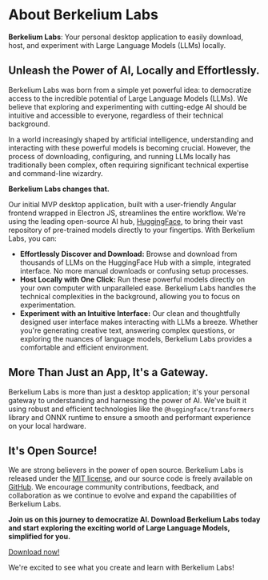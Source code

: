 # About Berkelium Labs

**Berkelium Labs**: Your personal desktop application to easily download, host, and experiment with Large Language Models (LLMs) locally.

## Unleash the Power of AI, Locally and Effortlessly.

Berkelium Labs was born from a simple yet powerful idea: to democratize access to the incredible potential of Large Language Models (LLMs). We believe that exploring and experimenting with cutting-edge AI should be intuitive and accessible to everyone, regardless of their technical background.

In a world increasingly shaped by artificial intelligence, understanding and interacting with these powerful models is becoming crucial. However, the process of downloading, configuring, and running LLMs locally has traditionally been complex, often requiring significant technical expertise and command-line wizardry.

**Berkelium Labs changes that.**

Our initial MVP desktop application, built with a user-friendly Angular frontend wrapped in Electron JS, streamlines the entire workflow. We're using the leading open-source AI hub, [HuggingFace](https://huggingface.co/), to bring their vast repository of pre-trained models directly to your fingertips. With Berkelium Labs, you can:

* **Effortlessly Discover and Download:** Browse and download from thousands of LLMs on the HuggingFace Hub with a simple, integrated interface. No more manual downloads or confusing setup processes.
* **Host Locally with One Click:** Run these powerful models directly on your own computer with unparalleled ease. Berkelium Labs handles the technical complexities in the background, allowing you to focus on experimentation.
* **Experiment with an Intuitive Interface:** Our clean and thoughtfully designed user interface makes interacting with LLMs a breeze. Whether you're generating creative text, answering complex questions, or exploring the nuances of language models, Berkelium Labs provides a comfortable and efficient environment.

## More Than Just an App, It's a Gateway.

Berkelium Labs is more than just a desktop application; it's your personal gateway to understanding and harnessing the power of AI. We've built it using robust and efficient technologies like the `@huggingface/transformers` library and ONNX runtime to ensure a smooth and performant experience on your local hardware.

## It's Open Source!

We are strong believers in the power of open source. Berkelium Labs is released under the [MIT license](https://github.com/BerkeliumLabs/Berkeliumlabs-studio/blob/main/LICENSE), and our source code is freely available on [GitHub](https://github.com/BerkeliumLabs/Berkeliumlabs-studio/). We encourage community contributions, feedback, and collaboration as we continue to evolve and expand the capabilities of Berkelium Labs.

**Join us on this journey to democratize AI. Download Berkelium Labs today and start exploring the exciting world of Large Language Models, simplified for you.**

[Download now!](https://github.com/BerkeliumLabs/Berkeliumlabs-studio/releases)

We're excited to see what you create and learn with Berkelium Labs!